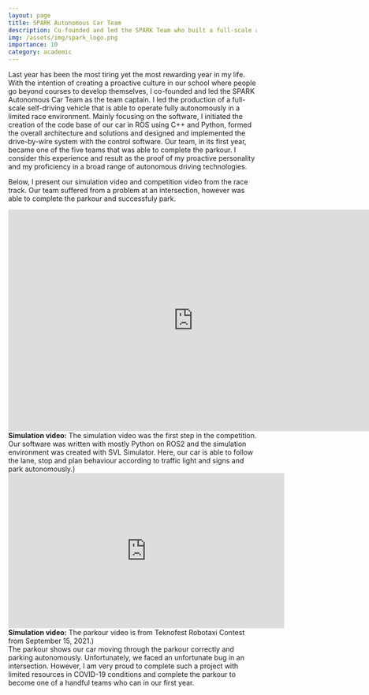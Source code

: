 ```yaml
---
layout: page
title: SPARK Autonomous Car Team
description: Co-founded and led the SPARK Team who built a full-scale autonomous vehicle from the ground up.
img: /assets/img/spark_logo.png
importance: 10
category: academic
---
```


Last year has been the most tiring yet the most rewarding year in my life. With the intention of creating a proactive culture in our school where people go beyond courses to develop themselves, I co-founded and led the SPARK Autonomous Car Team as the team captain. I led the production of a full-scale self-driving vehicle that is able to operate fully autonomously in a limited race environment. Mainly focusing on the software, I initiated the creation of the code base of our car in ROS using C++ and Python, formed the overall architecture and solutions and designed and implemented the drive-by-wire system with the control software. Our team, in its first year, became one of the five teams that was able to complete the parkour. I consider this experience and result as the proof of my proactive personality and my proficiency in a broad range of autonomous driving technologies.

Below, I present our simulation video and competition video from the race track. Our team suffered from a problem at an intersection, however was able to complete the parkour and successfuly park. 

<div class="img_row">
    <iframe width="750" height="450" src="https://www.youtube.com/embed/4t3Za8gGHu8" title="YouTube video player" frameborder="0" allow="accelerometer; autoplay; clipboard-write; encrypted-media; gyroscope; picture-in-picture" allowfullscreen></iframe>
</div>
<div class="col three caption" style="float: right">
<b>Simulation video:</b> The simulation video was the first step in the competition. Our software was written with mostly Python on ROS2 and the simulation environment was created with SVL Simulator. Here, our car is able to follow the lane, stop and plan behaviour according to traffic light and signs and park autonomously.)
</div>

<div class="img_row">
    <iframe width="560" height="315" src="https://www.youtube.com/embed/BU6hqeaTKyg" title="YouTube video player" frameborder="0" allow="accelerometer; autoplay; clipboard-write; encrypted-media; gyroscope; picture-in-picture" allowfullscreen></iframe>
</div>
<div class="col three caption" style="float: right">
<b>Simulation video:</b> The parkour video is from Teknofest Robotaxi Contest from September 15, 2021.)
</div>

The parkour shows our car moving through the parkour correctly and parking autonomously. Unfortunately, we faced an unfortunate bug in an intersection. However, I am very proud to complete such a project with limited resources in COVID-19 conditions and complete the parkour to become one of a handful teams who can in our first year.